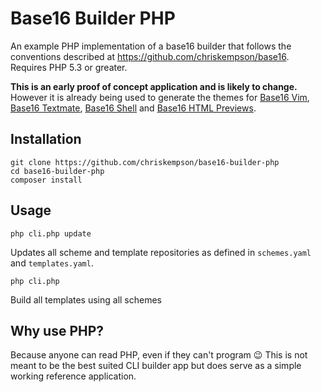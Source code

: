 # Base16 Builder PHP
An example PHP implementation of a base16 builder that follows the conventions described at https://github.com/chriskempson/base16.
Requires PHP 5.3 or greater.

**This is an early proof of concept application and is likely to change.** However it is already being used to generate the themes for [Base16 Vim](https://github.com/chriskempson/base16-vim), [Base16 Textmate](https://github.com/chriskempson/base16-textmate), [Base16 Shell](https://github.com/chriskempson/base16-shell) and [Base16 HTML Previews](https://github.com/chriskempson/base16-html-previews).

## Installation

    git clone https://github.com/chriskempson/base16-builder-php
    cd base16-builder-php
    composer install

## Usage

    php cli.php update
Updates all scheme and template repositories as defined in `schemes.yaml` and `templates.yaml`.

    php cli.php
Build all templates using all schemes

## Why use PHP?
Because anyone can read PHP, even if they can't program :wink: This is not meant to be the best suited CLI builder app but does serve as a simple working reference application.
